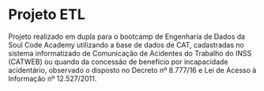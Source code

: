 # Projeto ETL
 
 Projeto realizado em dupla para o bootcamp de Engenharia de Dados da Soul Code Academy utilizando a base de dados 
de CAT, cadastradas no sistema informatizado de Comunicação de Acidentes do Trabalho do INSS (CATWEB) ou quando da concessão de benefício por incapacidade acidentário, observado o disposto no Decreto nº 8.777/16 e Lei de Acesso à Informação nº 12.527/2011. 
